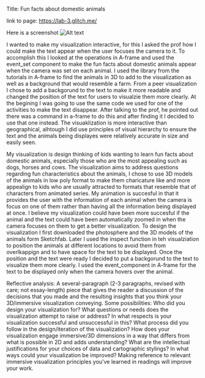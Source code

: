 Title: Fun facts about domestic animals 

link to page: https://lab-3.glitch.me/ 

Here is a screenshot ![Alt text](https://github.com/UBC-GEOB472-Spring2019/scalia16-web/blob/master/lab%203/Untitled.jpg) 

I wanted to make my visualization interactive, for this I asked the prof how I could make the text appear when the user focuses the camera to it. To accomplish this I looked at the operations in A-frame and used the event_set component to make the fun facts about domestic animals appear when the camera was set on each animal. I used the library from the tutorials in A-frame to find the animals in 3D to add to the visualization as well as a background that would resemble a farm. From a peer visualization I chose to add a backgorund to the text to make it more readable and changed the position of the text for users to visualzie them more clearly. At the begining I was going to use the same code we used for one of the activities to make the text disappear. After talking to the prof, he pointed out there was a command in a-frame to do this and after finding it I decided to use that one instead. The visuaklization is more interactive than geographical, alhtough I did use principles of visual hierarchy to ensure the text and the animals being displayes were relatively accurate in size and easily seen. 

My visualization is design thinking of kids wanting to learn fun facts about domestic animals, especially those who are the most appealing such as dogs, horses and cows. The visualization aims to address questions regarding fun characteristics about the animals, I chose to use 3D models of the animals in low poly format to make them charicature like and more appealign to kids who are usually attracted to formats that resemble that of characters from animated series. My animation is succesful in that it provides the user with the information of each animal when the camera is focus on one of them rather than having all the information being displayed at once. I believe my visualization could have been more succesful if the animal and the text could have been automatically zoomed in when the camera focuses on them to get a better visualization. To design the visualization I first downloaded the photosphere and the 3D models of the animals form Sketchfab. Later I used the inspect function in teh visualziation to position the animals at different locations to avoid them from overlkappign and to have space for the text to be displayed. Once the position and the text were ready I decided to put a backgorund to the text to visualize them more clearly. I used the event_component in  A-frame for the text to be displayed only when the camera hovers over the animal. 


Reflective analysis: A several-paragraph (2-3 paragraphs, revised with care; not essay-length) piece that gives the reader a discussion of the decisions that you made and the resulting insights that you think your 3D/immersive visualization conveying. Some possibilities:
Who did you design your visualization for? What questions or needs does the visualization attempt to raise or address? In what respects is your visualization successful and unsuccessful in this?
What process did you follow in the design/iteration of the visualization? 
How does your visualization engage immersive/3D dimensions in a way that differs from what is possible in 2D and adds understanding? 
What are the intellectual justifications for your choices of data and cartographic stylings?
In what ways could your visualization be improved? 
Making reference to relevant immersive visualization principles you've learned in readings will improve your work.
